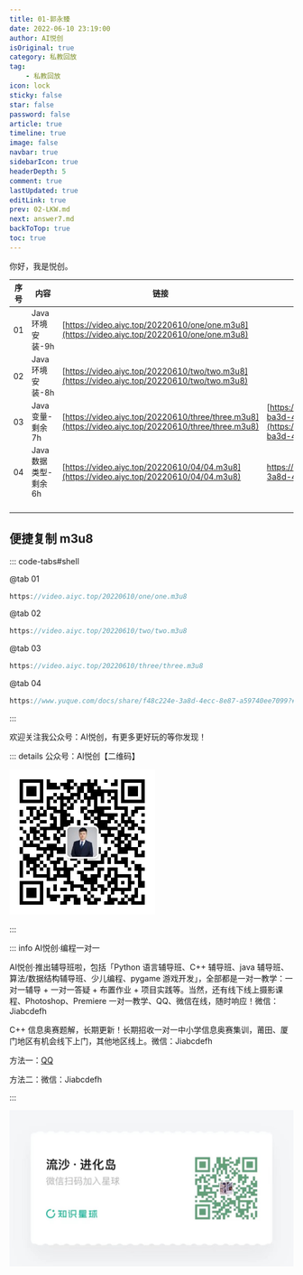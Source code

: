 ```yaml
---
title: 01-郭永臻
date: 2022-06-10 23:19:00
author: AI悦创
isOriginal: true
category: 私教回放
tag:
    - 私教回放
icon: lock
sticky: false
star: false
password: false
article: true
timeline: true
image: false
navbar: true
sidebarIcon: true
headerDepth: 5
comment: true
lastUpdated: true
editLink: true
prev: 02-LKW.md
next: answer7.md
backToTop: true
toc: true
---
```


你好，我是悦创。

| 序号 | 内容                  | 链接                                                         | 教案                                                         | 预习教案                                                     |
| ---- | --------------------- | ------------------------------------------------------------ | ------------------------------------------------------------ | ------------------------------------------------------------ |
| 01   | Java 环境安装-9h      | [https://video.aiyc.top/20220610/one/one.m3u8](https://video.aiyc.top/20220610/one/one.m3u8) |                                                              |                                                              |
| 02   | Java 环境安装-8h      | [https://video.aiyc.top/20220610/two/two.m3u8](https://video.aiyc.top/20220610/two/two.m3u8) |                                                              |                                                              |
| 03   | Java 变量-剩余 7h     | [https://video.aiyc.top/20220610/three/three.m3u8](https://video.aiyc.top/20220610/three/three.m3u8) | [https://www.yuque.com/docs/share/da8457d5-ba3d-4e67-91af-57b1d0e1418e?#](https://www.yuque.com/docs/share/da8457d5-ba3d-4e67-91af-57b1d0e1418e?#) |                                                              |
| 04   | Java 数据类型-剩余 6h | [https://video.aiyc.top/20220610/04/04.m3u8](https://video.aiyc.top/20220610/04/04.m3u8) | https://www.yuque.com/docs/share/f48c224e-3a8d-4ecc-8e87-a59740ee7099?# | [https://www.yuque.com/docs/share/a99ec9c3-60a8-4ecb-8e38-cdef6663ec72?#](https://www.yuque.com/docs/share/a99ec9c3-60a8-4ecb-8e38-cdef6663ec72?#) |
|      |                       |                                                              |                                                              |                                                              |
|      |                       |                                                              |                                                              |                                                              |
|      |                       |                                                              |                                                              |                                                              |
|      |                       |                                                              |                                                              |                                                              |



## 便捷复制 m3u8

::: code-tabs#shell

@tab 01

```java
https://video.aiyc.top/20220610/one/one.m3u8
```

@tab 02

```java
https://video.aiyc.top/20220610/two/two.m3u8
```

@tab 03

```java
https://video.aiyc.top/20220610/three/three.m3u8
```

@tab 04

```java
https://www.yuque.com/docs/share/f48c224e-3a8d-4ecc-8e87-a59740ee7099?#
```

:::

欢迎关注我公众号：AI悦创，有更多更好玩的等你发现！

::: details 公众号：AI悦创【二维码】

![](/gzh.jpg)

:::

::: info AI悦创·编程一对一

AI悦创·推出辅导班啦，包括「Python 语言辅导班、C++ 辅导班、java 辅导班、算法/数据结构辅导班、少儿编程、pygame 游戏开发」，全部都是一对一教学：一对一辅导 + 一对一答疑 + 布置作业 + 项目实践等。当然，还有线下线上摄影课程、Photoshop、Premiere 一对一教学、QQ、微信在线，随时响应！微信：Jiabcdefh

C++ 信息奥赛题解，长期更新！长期招收一对一中小学信息奥赛集训，莆田、厦门地区有机会线下上门，其他地区线上。微信：Jiabcdefh

方法一：[QQ](http://wpa.qq.com/msgrd?v=3&uin=1432803776&site=qq&menu=yes)

方法二：微信：Jiabcdefh

:::

![](/zsxq.jpg)













